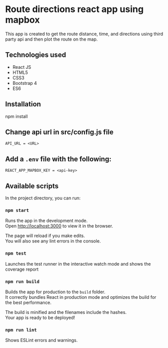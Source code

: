 # Route directions react app using mapbox

This app is created to get the route distance, time, and directions using third party api and then plot the route on the map.

## Technologies used

- React JS
- HTML5
- CSS3
- Bootstrap 4
- ES6

## Installation

npm install

## Change api url in src/config.js file

```
API_URL = <URL>
```

## Add a `.env` file with the following:

```
REACT_APP_MAPBOX_KEY = <api-key>
```

## Available scripts

In the project directory, you can run:

### `npm start`

Runs the app in the development mode.<br>
Open [http://localhost:3000](http://localhost:3000) to view it in the browser.

The page will reload if you make edits.<br>
You will also see any lint errors in the console.

### `npm test`

Launches the test runner in the interactive watch mode and shows the coverage report

### `npm run build`

Builds the app for production to the `build` folder.<br>
It correctly bundles React in production mode and optimizes the build for the best performance.

The build is minified and the filenames include the hashes.<br>
Your app is ready to be deployed!

### `npm run lint`

Shows ESLint errors and warnings.
